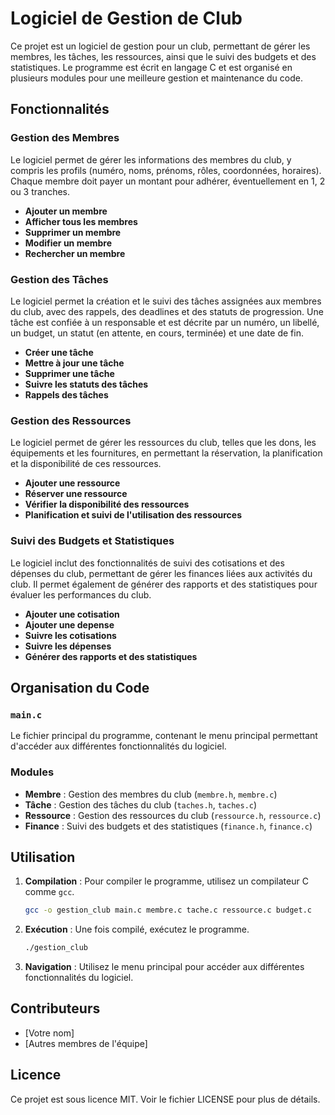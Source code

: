 # Logiciel de Gestion de Club

Ce projet est un logiciel de gestion pour un club, permettant de gérer les membres, les tâches, les ressources, ainsi que le suivi des budgets et des statistiques. Le programme est écrit en langage C et est organisé en plusieurs modules pour une meilleure gestion et maintenance du code.

## Fonctionnalités

### Gestion des Membres
Le logiciel permet de gérer les informations des membres du club, y compris les profils (numéro, noms, prénoms, rôles, coordonnées, horaires). Chaque membre doit payer un montant pour adhérer, éventuellement en 1, 2 ou 3 tranches.

- **Ajouter un membre**
- **Afficher tous les membres**
- **Supprimer un membre**
- **Modifier un membre**
- **Rechercher un membre**

### Gestion des Tâches
Le logiciel permet la création et le suivi des tâches assignées aux membres du club, avec des rappels, des deadlines et des statuts de progression. Une tâche est confiée à un responsable et est décrite par un numéro, un libellé, un budget, un statut (en attente, en cours, terminée) et une date de fin.

- **Créer une tâche**
- **Mettre à jour une tâche**
- **Supprimer une tâche**
- **Suivre les statuts des tâches**
- **Rappels des tâches**

### Gestion des Ressources
Le logiciel permet de gérer les ressources du club, telles que les dons, les équipements et les fournitures, en permettant la réservation, la planification et la disponibilité de ces ressources.

- **Ajouter une ressource**
- **Réserver une ressource**
- **Vérifier la disponibilité des ressources**
- **Planification et suivi de l'utilisation des ressources**

### Suivi des Budgets et Statistiques
Le logiciel inclut des fonctionnalités de suivi des cotisations et des dépenses du club, permettant de gérer les finances liées aux activités du club. Il permet également de générer des rapports et des statistiques pour évaluer les performances du club.

- **Ajouter une cotisation**
- **Ajouter une depense**
- **Suivre les cotisations**
- **Suivre les dépenses**
- **Générer des rapports et des statistiques**

## Organisation du Code

### `main.c`
Le fichier principal du programme, contenant le menu principal permettant d'accéder aux différentes fonctionnalités du logiciel.

### Modules
- **Membre** : Gestion des membres du club (`membre.h`, `membre.c`)
- **Tâche** : Gestion des tâches du club (`taches.h`, `taches.c`)
- **Ressource** : Gestion des ressources du club (`ressource.h`, `ressource.c`)
- **Finance** : Suivi des budgets et des statistiques (`finance.h`, `finance.c`)

## Utilisation

1. **Compilation** : Pour compiler le programme, utilisez un compilateur C comme `gcc`.
   ```sh
   gcc -o gestion_club main.c membre.c tache.c ressource.c budget.c
   ```

2. **Exécution** : Une fois compilé, exécutez le programme.
   ```sh
   ./gestion_club
   ```

3. **Navigation** : Utilisez le menu principal pour accéder aux différentes fonctionnalités du logiciel.

## Contributeurs

- [Votre nom]
- [Autres membres de l'équipe]

## Licence

Ce projet est sous licence MIT. Voir le fichier LICENSE pour plus de détails.
